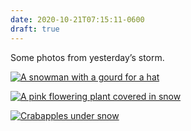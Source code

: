```yaml
---
date: 2020-10-21T07:15:11-0600
draft: true
---
```




Some photos from yesterday’s storm.

[![A snowman with a gourd for a hat](https://live.staticflickr.com/65535/50510874928_9e2860aa25_c.jpg)](https://www.flickr.com/photos/ianwhitney/50510874928/in/datetaken/ "A snowman with a gourd for a hat")

[![A pink flowering plant covered in snow](https://live.staticflickr.com/65535/50511732976_ba94d050c6_c.jpg)](https://www.flickr.com/photos/ianwhitney/50511732976/in/datetaken/ "A pink flowering plant covered in snow")

[![Crabapples under snow](https://live.staticflickr.com/65535/50510843688_4f40c9d4d2_c.jpg)](https://www.flickr.com/photos/ianwhitney/50510843688/in/datetaken/ "Crabapples under snow")



